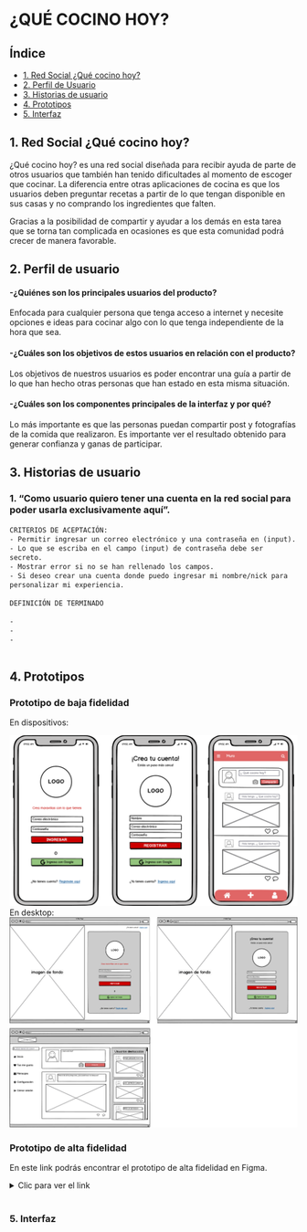 # ¿QUÉ COCINO HOY? 

## Índice

* [1. Red Social ¿Qué cocino hoy?](#1-red-social-¿qué-cocino-hoy?)
* [2. Perfil de Usuario](#2-perfil-de-usuario)
* [3. Historias de usuario](#3-historias-de-usuario)
* [4. Prototipos](#4-prototipos)
* [5. Interfaz](#5-interfaz)


## 1. Red Social ¿Qué cocino hoy?

¿Qué cocino hoy? es una red social diseñada para recibir ayuda de parte de otros usuarios que también han tenido dificultades al momento de escoger que cocinar. La diferencia entre otras aplicaciones de cocina es que los usuarios deben preguntar recetas a partir de lo que tengan disponible en sus casas y no comprando los ingredientes que falten. 

Gracias a la posibilidad de compartir y ayudar a los demás en esta tarea que se torna tan complicada en ocasiones es que esta comunidad podrá crecer de manera favorable. 



## 2. Perfil de usuario

#### -¿Quiénes son los principales usuarios del producto?

Enfocada para cualquier persona que tenga acceso a internet y necesite opciones e ideas para cocinar algo con lo que tenga independiente de la hora que sea. 

#### -¿Cuáles son los objetivos de estos usuarios en relación con el producto?

Los objetivos de nuestros usuarios es poder encontrar una guía a partir de lo que han hecho otras personas que han estado en esta misma situación. 

#### -¿Cuáles son los componentes principales de la interfaz y por qué?

Lo más importante es que las personas puedan compartir post y fotografías de la comida que realizaron. Es importante ver el resultado obtenido para generar confianza y ganas de participar. 


## 3. Historias de usuario

### 1. “Como usuario quiero tener una cuenta en la red social para poder usarla exclusivamente aquí”.

```
CRITERIOS DE ACEPTACIÓN:
- Permitir ingresar un correo electrónico y una contraseña en (input).
- Lo que se escriba en el campo (input) de contraseña debe ser secreto.
- Mostrar error si no se han rellenado los campos. 
- Si deseo crear una cuenta donde puedo ingresar mi nombre/nick para personalizar mi experiencia. 

DEFINICIÓN DE TERMINADO

-
-
-


```

## 4. Prototipos


### Prototipo de baja fidelidad

En dispositivos: 

![protipo de baja](src/img/bajafid.png)
En desktop: 
![protipo de baja](src/img/bajafiddesk.png)
### Prototipo de alta fidelidad

En este link podrás encontrar el prototipo de alta fidelidad en Figma.

 <details>
<summary> Clic para ver el link </summary>
https://www.figma.com/file/q312afVAlgQQq7u8cnfdjK/Qu%C3%A9-cocino?node-id=0%3A1

</details>
<br>

### 5. Interfaz



